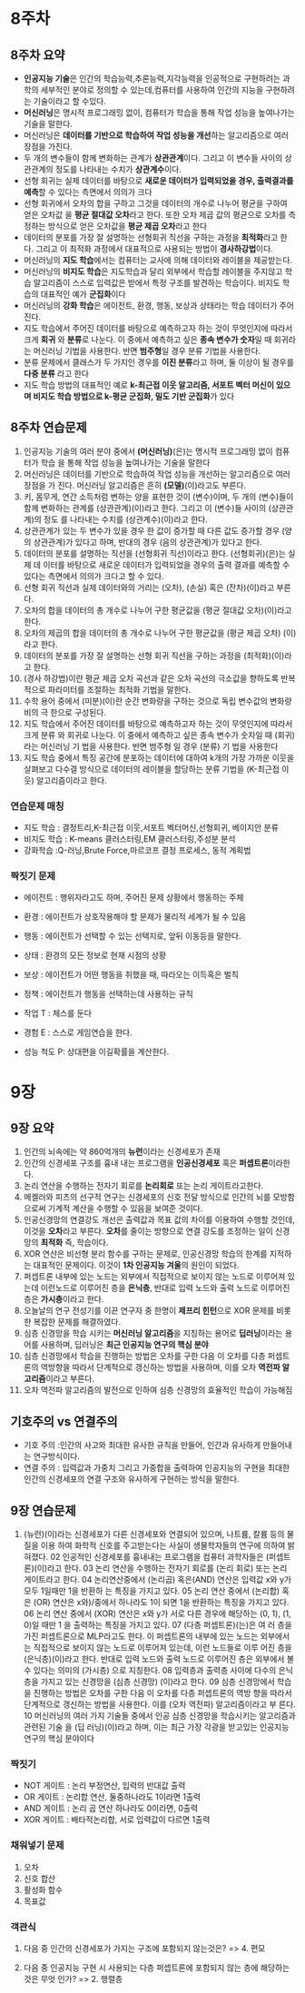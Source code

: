 # 8주차

## 8주차 요약
- **인공지능 기술**은 인간의 학습능력,추론능력,지각능력을 인공적으로 구현하려는 과학의 세부적인 분야로 정의할 수 있는데,컴퓨터를 사용하여 인간의 지능을 구현하려는 기술이라고 할 수있다.
- **머신러닝**은 명시적 프로그래밍 없이, 컴퓨터가 학습을 통해 작업 성능을 높여나가는 기술을 말한다.
- 머신러닝은 **데이터를 기반으로 학습하여 작업 성능을 개선**하는 알고리즘으로 여러 장점을 가진다.
- 두 개의 변수들이 함께 변화하는 관계가 **상관관계**이다. 그리고 이 변수들 사이의 상관관계의 정도를 나타내는 수치가 **상관계수**이다.
- 선형 회귀는 실제 데이터를 바탕으로 **새로운 데이터가 입력되었을 경우, 출력결과를 예측**할 수 있다는 측면에서 의의가 크다
- 선형 회귀에서 오차의 합을 구하고 그것을 데이터의 개수로 나누어 평균을 구하여 얻은 오차값
  을 **평균 절대값 오차**라고 한다. 또한 오차 제곱 값의 평균으로 오차를 측정하는 방식으로 얻은
  오차값을 **평균 제곱 오차**라고 한다
- 데이터의 분포를 가장 잘 설명하는 선형회귀 직선을 구하는 과정을 **최적화**라고 한다.
  그리고 이 최적화 과정에서 대표적으로 사용되는 방법이 **경사하강법**이다. 
- 머신러닝의 **지도 학습**에서는 컴퓨터는 교사에 의해 데이터와 레이블을 제공받는다.
- 머신러닝의 **비지도 학습**은 지도학습과 달리 외부에서 학습할 레이블을 주지않고 학습 알고리즘이 스스로 입력값은 받에서 특정 구조를 발견하는 학습이다.
비지도 학습의 대표적인 예가 **군집화**이다
- 머신러닝의 **강화 학습**은 에이전트, 환경, 행동, 보상과 상태라는 학습 데이터가 주어진다.
- 지도 학습에서 주어진 데이터를 바탕으로 예측하고자 하는 것이 무엇인지에 따라서 크게 **회귀**
  와 **분류**로 나눈다. 이 중에서 예측하고 싶은 **종속 변수가 숫자**일 때 회귀라는 머신러닝 기법을
  사용한다. 반면 **범주형**일 경우 분류 기법을 사용한다.
- 분류 문제에서 클래스가 두 가지인 경우를 **이진 분류**라고 하며, 둘 이상이 될 경우를 **다중 분류**
  라고 한다
- 지도 학습 방법의 대표적인 예로 **k-최근접 이웃 알고리즘, 서포트 벡터 머신이 있으며 비지도
  학습 방법으로 k-평균 군집화, 밀도 기반 군집화**가 있다

## 8주차 연습문제
1. 인공지능 기술의 여러 분야 중에서 **(머신러닝)**(은)는 명시적 프로그래밍 없이 컴퓨터가 학습
   을 통해 작업 성능을 높여나가는 기술을 말한다
2. 머신러닝은 데이터를 기반으로 학습하여 작업 성능을 개선하는 알고리즘으로 여러 장점을 가
   진다. 머신러닝 알고리즘은 흔히 **(모델)**(이)라고도 부른다.
3. 키, 몸무게, 연간 소득처럼 변하는 양을 표현한 것이 (변수)이며, 두 개의 (변수)들이 함께
   변화하는 관계를 (상관관계)(이)라고 한다. 그리고 이 (변수)들 사이의 (상관관계)의 정도
   를 나타내는 수치를 (상관계수)(이)라고 한다.
4. 상관관계가 있는 두 변수가 있을 경우 한 값이 증가할 때 다른 값도 증가할 경우 (양의 상관관계)가 있다고 하며, 반대의 경우 (음의 상관관계)가 있다고 한다.
5. 데이터의 분포를 설명하는 직선을 (선형회귀 직선)이라고 한다. (선형회귀)(은)는 실제 데
   이터를 바탕으로 새로운 데이터가 입력되었을 경우의 출력 결과를 예측할 수 있다는 측면에서
   의의가 크다고 할 수 있다.
6. 선형 회귀 직선과 실제 데이터와의 거리는 (오차), (손실) 혹은 (잔차)(이)라고 부른다.
7. 오차의 합을 데이터의 총 개수로 나누어 구한 평균값을 (평균 절대값 오차)(이)라고 한다.
8. 오차의 제곱의 합을 데이터의 총 개수로 나누어 구한 평균값을 (평균 제곱 오차) (이)라고
   한다.
9. 데이터의 분포를 가장 잘 설명하는 선형 회귀 직선을 구하는 과정을 (최적화)(이)라고 한다.
10. (경사 하강법)이란 평균 제곱 오차 곡선과 같은 오차 곡선의 극소값을 향하도록 반복적으로
    파라미터를 조절하는 최적화 기법을 말한다.
11. 수학 용어 중에서 (미분)(이)란 순간 변화량을 구하는 것으로 독립 변수값의 변화량 비의 극
    한으로 구성된다.
12. 지도 학습에서 주어진 데이터를 바탕으로 예측하고자 하는 것이 무엇인지에 따라서 크게 분류
    와 회귀로 나눈다. 이 중에서 예측하고 싶은 종속 변수가 숫자일 때 (회귀)라는 머신러닝 기
    법을 사용한다. 반면 범주형 일 경우 (분류) 기 법을 사용한다
13. 지도 학습 중에서 특징 공간에 분포하는 데이터에 대하여 k개의 가장 가까운 이웃을 살펴보고
    다수결 방식으로 데이터의 레이블을 할당하는 분류 기법을 (K-최근접 이웃) 알고리즘이라고
    한다.

### 연습문제 매칭
- 지도 학습 : 결정트리,K-최근접 이웃,서포트 벡터머신,선형회귀, 베이지안 분류
- 비지도 학습 : K-means 클러스터링,EM 클러스터링,주성분 분석
- 강화학습 :Q-러닝,Brute Force,마르코프 결정 프로세스, 동적 계획법

### 짝짓기 문제
- 에이전트 : 행위자라고도 하며, 주어진 문제 상황에서 행동하는 주체
- 환경 : 에이전트가 상호작용해야 할 문제가 물리적 세계가 될 수 있음
- 행동 : 에이전트가 선택할 수 있는 선택지로, 앞뒤 이동등을 말한다.
- 상태 : 환경의 모든 정보로 현재 시점의 상황
- 보상 : 에이전트가 어떤 행동을 취했을 때, 따라오는 이득혹은 벌칙
- 정책 : 에이전트가 행동을 선택하는데 사용하는 규칙

- 작업 T : 체스를 둔다
- 경험 E : 스스로 게임연습을 한다.
- 성능 척도 P: 상대편을 이길확률을 계산한다.

# 9장

## 9장 요약
1. 인간의 뇌속에는 약 860억개의 **뉴런**이라는 신경세포가 존재
2. 인간의 신경세포 구조를 흉내 내는 프로그램을 **인공신경세포** 혹은 **퍼셉트론**이라한다. 
3. 논리 연산을 수행하는 전자기 회로를 **논리회로** 또는 논리 게이트라고한다.
4. 메켈러와 피츠의 선구적 연구는 신경세포의 신호 전달 방식으로 인간의 뇌를 모방함으로써 기계적 계산을 수행할 수 있음을 보여준 것이다.
5. 인공신경망의 연결강도 개선은 출력값과 목표 값의 차이를 이용하여 수행할 것인데, 이것을 **오차**라고 부른다.
**오차**를 줄이는 방향으로 연결 강도를 조정하는 일이 신경망의 **최적화** 즉, 학습이다.
6. XOR 연산은 비선형 분리 함수를 구하는 문제로, 인공신경망 학습의 한계를 지적하는 대표적인 문제이다.
이것이 **1차 인공지능 겨울**의 원인이 되었다.
7. 퍼셉트론 내부에 있는 노드는 외부에서 직접적으로 보이지 않는 노드로 이루어져 있는데 이런노드로 이루어진 층을 **은닉층**, 반대로 입력 노드와 출력 노드로 이루어진 층은 **가시층**이라고 한다.
8. 오늘날의 연구 전성기를 이끈 연구자 중 한명이 **제프리 힌턴**으로 XOR 문제를 비롯한 복잡한 문제를 해결하였다.
9. 심층 신경망을 학습 시키는 **머신러닝 알고리즘**을 지칭하는 용어로 **딥러닝**이라는 용어를 사용하며, 딥러닝은 **최근 인공지능 연구의 핵심 분야**
10. 심층 신경망에서 학습을 진행하는 방법은 오차를 구한 다음 이 오차를 다층 퍼셉트론의 역방향을 따라서 단계적으로 갱신하는 방법을 사용하며, 이를 오차 **역전파 알고리즘**이라고 부른다.
11. 오차 역전파 알고리즘의 발전으로 인하여 심층 신경망의 효율적인 학습이 가능해짐

## 기호주의 vs 연결주의
- 기호 주의 :인간의 사고와 최대한 유사한 규칙을 만들어, 인간과 유사하게 만들어내는 연구방식이다.
- 연결 주의 : 입력값과 가중치 그리고 가중합을 출력하여 인공지능의 구현을 최대한 인간의 신경세포의 연결 구조와 유사하게 구현하는 방식을 말한다.

## 9장 연습문제
1. (뉴런)(이)라는 신경세포가 다른 신경세포와 연결되어 있으며, 나트륨, 칼륨 등의 물질을 이용
하여 화학적 신호를 주고받는다는 사실이 생물학자들의 연구에 의하여 밝혀졌다.
02 인공적인 신경세포를 흉내내는 프로그램을 컴퓨터 과학자들은 (퍼셉트론)(이)라고 한다.
03 논리 연산을 수행하는 전자기 회로를 (논리 회로) 또는 논리 게이트라고 한다.
04 논리연산중에서 (논리곱) 혹은(AND) 연산은 입력값 x와 y가모두 1일때만 1을 반환하
는 특징을 가지고 있다.
05 논리 연산 중에서 (논리합) 혹은 (OR) 연산은 x와)/중에서 하나라도 1이 되면 1을 반환하는
특징을 가지고 있다.
06 논리 연산 중에서 (XOR) 연산은 x와 y가 서로 다른 경우에 해당하는 (0, 1), (1, 0)일 때만 1
을 출력하는 특징을 가지고 있다.
07 (다층 퍼셉트론)(는)은 여 러 층을 가진 퍼셉트론으로 MLP라고도 한다. 이 퍼셉트론의 내부에
있는 노드는 외부에서는 직접적으로 보이지 않는 노드로 이루어져 있는데, 이런 노드들로 이루
어진 층을 (은닉층)(이)라고 한다. 반대로 입력 노드와 출력 노드로 이루어진 층은 외부에서
볼 수 있다는 의미의 (가시층) 으로 지칭한다.
08 입력층과 출력층 사이에 다수의 은닉층을 가지고 있는 신경망을 (심층 신경망) (이)라고 한다.
09 심층 신경망에서 학습을 진행하는 방법은 오차를 구한 다음 이 오차를 다층 퍼셉트론의 역방
향을 따라서 단계적으로 갱신하는 방법을 사용한다. 이를 (오차 역전파) 알고리즘이라고 부
른다.
10 머신러닝의 여러 가지 기술들 중에서 인공 심층 신경망을 학습시키는 알고리즘과 관련된 기술
을 (딥 러닝)(이)라고 하며, 이는 최근 가장 각광을 받고있는 인공지능 연구의 핵심 분야이다

### 짝짓기
- NOT 게이트 : 논리 부정연산, 입력의 반대값 출력
- OR 게이트 : 논리합 연산, 둘중하나라도 1이라면 1출력
- AND 게이트 : 논리 곱 연산 하나라도 0이라면, 0출력
- XOR 게이트 : 배타적논리합, 서로 입력값이 다르면 1출력

### 채워넣기 문제
1. 오차
2. 신호 합산
3. 활성화 함수
4. 목표값

### 객관식
1. 다음 중 인간의 신경세포가 가지는 구조에 포함되지 않는것은?
=> 4. 편모

2. 다음 중 인공지능 구현 시 사용되는 다층 퍼셉트론에 포함되지 않는 층에 해당하는 것은 무엇 인가?
=> 2. 행렬층